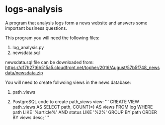 # logs-analysis
A program that analysis logs form a news website and answers some important business questions.

This program you will need the following files:
1. log_analysis.py 
2. newsdata.sql


newsdata.sql file can be downloaded from: https://d17h27t6h515a5.cloudfront.net/topher/2016/August/57b5f748_newsdata/newsdata.zip

You will need to create follwoing views in the news database:
1. path_views 


1. PostgreSQL code to create path_views view:
'''
	CREATE VIEW path_views AS
	SELECT  path, COUNT(*) AS views
	FROM log
	WHERE path LIKE '%article%' 
	AND status LIKE '%2%'
	GROUP BY path
	ORDER BY views desc;
'''
